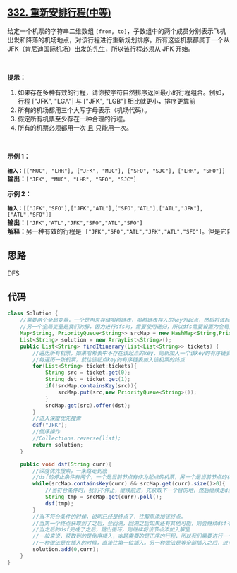## [332. 重新安排行程(中等)](https://leetcode-cn.com/problems/reconstruct-itinerary/)
<div class="notranslate"><p>给定一个机票的字符串二维数组 <code>[from, to]</code>，子数组中的两个成员分别表示飞机出发和降落的机场地点，对该行程进行重新规划排序。所有这些机票都属于一个从 JFK（肯尼迪国际机场）出发的先生，所以该行程必须从 JFK 开始。</p>

<p>&nbsp;</p>

<p><strong>提示：</strong></p>

<ol>
	<li>如果存在多种有效的行程，请你按字符自然排序返回最小的行程组合。例如，行程 ["JFK", "LGA"] 与 ["JFK", "LGB"] 相比就更小，排序更靠前</li>
	<li>所有的机场都用三个大写字母表示（机场代码）。</li>
	<li>假定所有机票至少存在一种合理的行程。</li>
	<li>所有的机票必须都用一次 且 只能用一次。</li>
</ol>

<p>&nbsp;</p>

<p><strong>示例 1：</strong></p>

<pre><code><strong>输入：</strong></code><code>[["MUC", "LHR"], ["JFK", "MUC"], ["SFO", "SJC"], ["LHR", "SFO"]]</code>
<strong>输出：</strong><code>["JFK", "MUC", "LHR", "SFO", "SJC"]</code>
</pre>

<p><strong>示例 2：</strong></p>

<pre><code><strong>输入：</strong></code><code>[["JFK","SFO"],["JFK","ATL"],["SFO","ATL"],["ATL","JFK"],["ATL","SFO"]]</code>
<strong>输出：</strong><code>["JFK","ATL","JFK","SFO","ATL","SFO"]</code>
<strong>解释：</strong>另一种有效的行程是&nbsp;<code>["JFK","SFO","ATL","JFK","ATL","SFO"]</code>。但是它自然排序更大更靠后。</pre>
</div>

## 思路
DFS

## 代码
```java
class Solution {
    //需要两个全局变量，一个是用来存储哈希链表，哈希链表存入的key为起点，然后将该起点的所有机票存入有序链表中
    //另一个全局变量是我们的解，因为进行dfs时，需要使用递归，所以dfs需要设置为全局变量（用迭代也可以解决）
    Map<String, PriorityQueue<String>> srcMap = new HashMap<String,PriorityQueue<String>>();
    List<String> solution = new ArrayList<String>();
    public List<String> findItinerary(List<List<String>> tickets) {
        //遍历所有机票，如果哈希表中不存在该起点的key，则新加入一个该key的有序链表；
        //每遍历一张机票，就往该起点key的有序链表加入该机票的终点
        for(List<String> ticket:tickets){
            String src = ticket.get(0);
            String dst = ticket.get(1);
            if(!srcMap.containsKey(src)){
                srcMap.put(src,new PriorityQueue<String>());
            }
            srcMap.get(src).offer(dst);
        }
        //进入深度优先搜索
        dsf("JFK");
        //倒序操作
        //Collections.reverse(list);
        return solution;
    }

    public void dsf(String curr){
        //深度优先搜索，一条路走到底
        //dsf的停止条件有两个，一个是当前节点有作为起点的机票，另一个是当前节点的机票还没有用完
        while(srcMap.containsKey(curr) && srcMap.get(curr).size()>0){
            //当符合条件时，我们不停止，继续前进，先获取下一个目的地，然后继续走dsf
            String tmp = srcMap.get(curr).poll();
            dsf(tmp);
        }
        //当不符合条件的时候，说明已经是终点了，往解里添加该终点。
        //当第一个终点获取到了之后，会回溯，回溯之后如果还有其他可能，则会继续dsf不会跳出循环
        //当之后的dsf完成了之后，跳出循环，则继续将该节点添加入解里
        //一般来说，获取到的是倒序插入，本题需要的是正序的行程，所以我们需要进行一个倒序操作
        //一种做法是在插入的时候，直接往第一位插入。另一种做法是等全部插入之后，进行一个倒序操作。
        solution.add(0,curr);
    }
}
```
